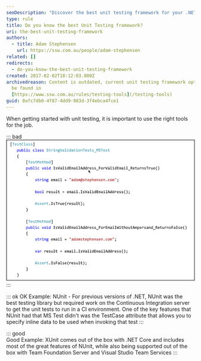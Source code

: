 ```yaml
---
seoDescription: "Discover the best unit testing framework for your .NET project and streamline your testing process with XUnit, a popular choice among developers."
type: rule
title: Do you know the best Unit Testing framework?
uri: the-best-unit-testing-framework
authors:
  - title: Adam Stephensen
    url: https://ssw.com.au/people/adam-stephensen
related: []
redirects:
  - do-you-know-the-best-unit-testing-framework
created: 2017-02-02T18:12:03.000Z
archivedreason: Content is outdated, current unit testing framework options can
  be found in
  [https://www.ssw.com.au/rules/testing-tools](/testing-tools)
guid: 0afc7db0-4f87-4dd9-983d-3f4ebca4fce1
---
```


When getting started with unit testing, it is important to use the right tools for the job.

<!--endintro-->

::: bad  
![Bad Example: MS Test was the default testing library for previous versions of .NET and Visual Studio but lacked many features that were available in more complete tools like NUnit](bestunittest-bad1.png)  
:::

::: ok
OK Example: NUnit - For previous versions of .NET, NUnit was the best testing library but required work on the Continuous Integration server to get the unit tests to run in a CI environment. One of the key features that NUnit had that MS Test didn't was the TestCase attribute that allows you to specify inline data to be used when invoking that test
:::

::: good  
Good Example: XUnit comes out of the box with .NET Core and includes most of the great features of NUnit, while also being supported out of the box with Team Foundation Server and Visual Studio Team Services
:::
